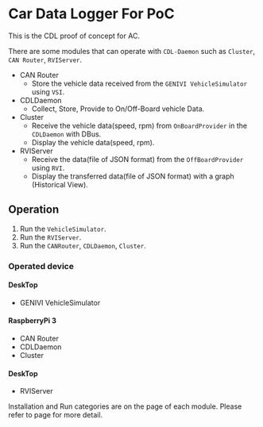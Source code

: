 # Car Data Logger For PoC

This is the CDL proof of concept for AC.

There are some modules that can operate with `CDL-Daemon` such as `Cluster`, `CAN Router`, `RVIServer`.

- CAN Router
  * Store the vehicle data received from the `GENIVI VehicleSimulator` using `VSI`.
- CDLDaemon
  * Collect, Store, Provide to On/Off-Board vehicle Data.
- Cluster
  * Receive the vehicle data(speed, rpm) from `OnBoardProvider` in the `CDLDaemon` with DBus.
  * Display the vehicle data(speed, rpm).
- RVIServer
  * Receive the data(file of JSON format) from the `OffBoardProvider` using `RVI`.
  * Display the transferred data(file of JSON format) with a graph (Historical View).
  
## Operation
1. Run the `VehicleSimulator`.
2. Run the `RVIServer`.
3. Run the `CANRouter`, `CDLDaemon`, `Cluster`.
### Operated device
#### DeskTop
* GENIVI VehicleSimulator
#### RaspberryPi 3
* CAN Router
* CDLDaemon
* Cluster
#### DeskTop
* RVIServer

Installation and Run categories are on the page of each module.
Please refer to page for more detail.
  
  
